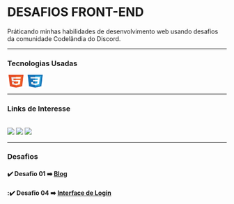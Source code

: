 # DESAFIOS FRONT-END

Práticando minhas habilidades de desenvolvimento web usando desafios da comunidade Codelândia do Discord. 
<hr/>

### Tecnologias Usadas
<div style="display: inline_block">
    <img align="center" alt="Romeu-HTML" height="30" width="40" src="https://raw.githubusercontent.com/devicons/devicon/master/icons/html5/html5-original.svg" />
    <img align="center" alt="Romeu-CSS" height="30" width="40" src="https://raw.githubusercontent.com/devicons/devicon/master/icons/css3/css3-original.svg" />
</div>
<hr/>

### Links de Interesse 
<br />
<a href="https://discord.com/invite/QevDJqCzaY" target="_blank"><img src="https://img.shields.io/badge/-Discord-6610F2?style=for-the-badge&logo=discord&logoColor=white" target="_blank"></a>
<a href="https://www.instagram.com/iuricode/" target="_blank"><img src="https://img.shields.io/badge/-Instagram-%23E4405F?style=for-the-badge&logo=instagram&logoColor=white" target="_blank"></a>
<a href="https://github.com/iuricode" target="_blank"><img src="https://img.shields.io/badge/-Github-%5865f2?style=for-the-badge&logo=github&logoColor=white" target="_blank"></a>
<hr/>

### Desafios

#### :heavy_check_mark: Desafio 01 :arrow_right: [Blog](https://github.com/rnevesphp/01-desafio-Blog)
#### ::heavy_check_mark: Desafio 04 :arrow_right: [Interface de Login]()
